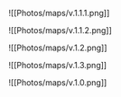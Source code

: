 ![[Photos/maps/v.1.1.1.png]]

![[Photos/maps/v.1.1.2.png]]

![[Photos/maps/v.1.2.png]]

![[Photos/maps/v.1.3.png]]

![[Photos/maps/v.1.0.png]]